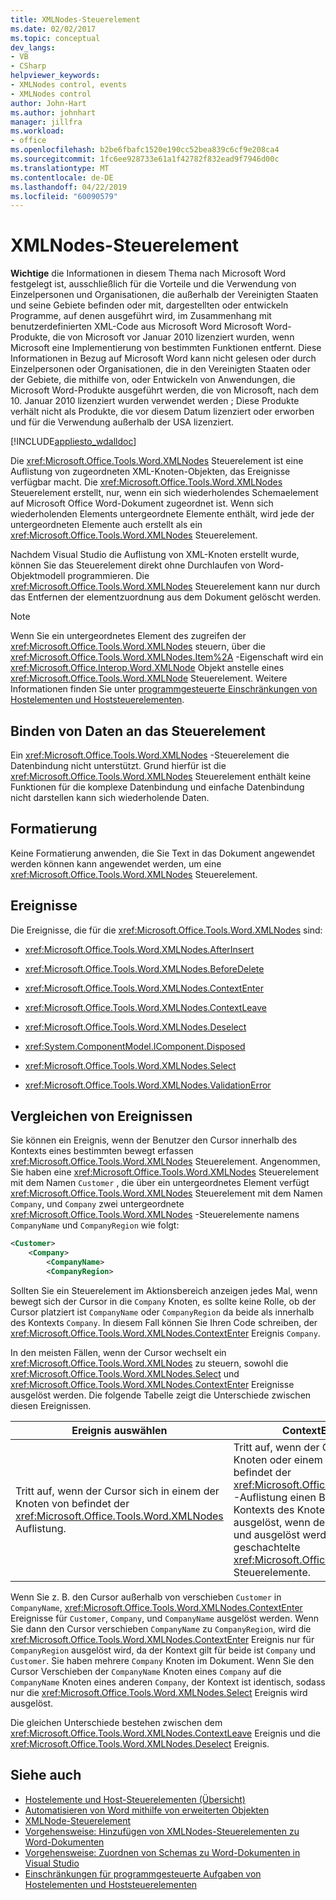 ```yaml
---
title: XMLNodes-Steuerelement
ms.date: 02/02/2017
ms.topic: conceptual
dev_langs:
- VB
- CSharp
helpviewer_keywords:
- XMLNodes control, events
- XMLNodes control
author: John-Hart
ms.author: johnhart
manager: jillfra
ms.workload:
- office
ms.openlocfilehash: b2be6fbafc1520e190cc52bea839c6cf9e208ca4
ms.sourcegitcommit: 1fc6ee928733e61a1f42782f832ead9f7946d00c
ms.translationtype: MT
ms.contentlocale: de-DE
ms.lasthandoff: 04/22/2019
ms.locfileid: "60090579"
---
```

# <a name="xmlnodes-control"></a>XMLNodes-Steuerelement
  **Wichtige** die Informationen in diesem Thema nach Microsoft Word festgelegt ist, ausschließlich für die Vorteile und die Verwendung von Einzelpersonen und Organisationen, die außerhalb der Vereinigten Staaten und seine Gebiete befinden oder mit, dargestellten oder entwickeln Programme, auf denen ausgeführt wird, im Zusammenhang mit benutzerdefinierten XML-Code aus Microsoft Word Microsoft Word-Produkte, die von Microsoft vor Januar 2010 lizenziert wurden, wenn Microsoft eine Implementierung von bestimmten Funktionen entfernt. Diese Informationen in Bezug auf Microsoft Word kann nicht gelesen oder durch Einzelpersonen oder Organisationen, die in den Vereinigten Staaten oder der Gebiete, die mithilfe von, oder Entwickeln von Anwendungen, die Microsoft Word-Produkte ausgeführt werden, die von Microsoft, nach dem 10. Januar 2010 lizenziert wurden verwendet werden ; Diese Produkte verhält nicht als Produkte, die vor diesem Datum lizenziert oder erworben und für die Verwendung außerhalb der USA lizenziert.

 [!INCLUDE[appliesto_wdalldoc](../vsto/includes/appliesto-wdalldoc-md.md)]

 Die <xref:Microsoft.Office.Tools.Word.XMLNodes> Steuerelement ist eine Auflistung von zugeordneten XML-Knoten-Objekten, das Ereignisse verfügbar macht. Die <xref:Microsoft.Office.Tools.Word.XMLNodes> Steuerelement erstellt, nur, wenn ein sich wiederholendes Schemaelement auf Microsoft Office Word-Dokument zugeordnet ist. Wenn sich wiederholenden Elements untergeordnete Elemente enthält, wird jede der untergeordneten Elemente auch erstellt als ein <xref:Microsoft.Office.Tools.Word.XMLNodes> Steuerelement.

 Nachdem Visual Studio die Auflistung von XML-Knoten erstellt wurde, können Sie das Steuerelement direkt ohne Durchlaufen von Word-Objektmodell programmieren. Die <xref:Microsoft.Office.Tools.Word.XMLNodes> Steuerelement kann nur durch das Entfernen der elementzuordnung aus dem Dokument gelöscht werden.

> [!NOTE]
>  Wenn Sie ein untergeordnetes Element des zugreifen der <xref:Microsoft.Office.Tools.Word.XMLNodes> steuern, über die <xref:Microsoft.Office.Tools.Word.XMLNodes.Item%2A> -Eigenschaft wird ein <xref:Microsoft.Office.Interop.Word.XMLNode> Objekt anstelle eines <xref:Microsoft.Office.Tools.Word.XMLNode> Steuerelement. Weitere Informationen finden Sie unter [programmgesteuerte Einschränkungen von Hostelementen und Hoststeuerelementen](../vsto/programmatic-limitations-of-host-items-and-host-controls.md).

## <a name="bind-data-to-the-control"></a>Binden von Daten an das Steuerelement
 Ein <xref:Microsoft.Office.Tools.Word.XMLNodes> -Steuerelement die Datenbindung nicht unterstützt. Grund hierfür ist die <xref:Microsoft.Office.Tools.Word.XMLNodes> Steuerelement enthält keine Funktionen für die komplexe Datenbindung und einfache Datenbindung nicht darstellen kann sich wiederholende Daten.

## <a name="formatting"></a>Formatierung
 Keine Formatierung anwenden, die Sie Text in das Dokument angewendet werden können kann angewendet werden, um eine <xref:Microsoft.Office.Tools.Word.XMLNodes> Steuerelement.

## <a name="events"></a>Ereignisse
 Die Ereignisse, die für die <xref:Microsoft.Office.Tools.Word.XMLNodes> sind:

- <xref:Microsoft.Office.Tools.Word.XMLNodes.AfterInsert>

- <xref:Microsoft.Office.Tools.Word.XMLNodes.BeforeDelete>

- <xref:Microsoft.Office.Tools.Word.XMLNodes.ContextEnter>

- <xref:Microsoft.Office.Tools.Word.XMLNodes.ContextLeave>

- <xref:Microsoft.Office.Tools.Word.XMLNodes.Deselect>

- <xref:System.ComponentModel.IComponent.Disposed>

- <xref:Microsoft.Office.Tools.Word.XMLNodes.Select>

- <xref:Microsoft.Office.Tools.Word.XMLNodes.ValidationError>

## <a name="compare-events"></a>Vergleichen von Ereignissen
 Sie können ein Ereignis, wenn der Benutzer den Cursor innerhalb des Kontexts eines bestimmten bewegt erfassen <xref:Microsoft.Office.Tools.Word.XMLNodes> Steuerelement. Angenommen, Sie haben eine <xref:Microsoft.Office.Tools.Word.XMLNodes> Steuerelement mit dem Namen `Customer` , die über ein untergeordnetes Element verfügt <xref:Microsoft.Office.Tools.Word.XMLNodes> Steuerelement mit dem Namen `Company`, und `Company` zwei untergeordnete <xref:Microsoft.Office.Tools.Word.XMLNodes> -Steuerelemente namens `CompanyName` und `CompanyRegion` wie folgt:

```xml
<Customer>
    <Company>
        <CompanyName>
        <CompanyRegion>
```

 Sollten Sie ein Steuerelement im Aktionsbereich anzeigen jedes Mal, wenn bewegt sich der Cursor in die `Company` Knoten, es sollte keine Rolle, ob der Cursor platziert ist `CompanyName` oder `CompanyRegion` da beide als innerhalb des Kontexts `Company`. In diesem Fall können Sie Ihren Code schreiben, der <xref:Microsoft.Office.Tools.Word.XMLNodes.ContextEnter> Ereignis `Company`.

 In den meisten Fällen, wenn der Cursor wechselt ein <xref:Microsoft.Office.Tools.Word.XMLNodes> zu steuern, sowohl die <xref:Microsoft.Office.Tools.Word.XMLNodes.Select> und <xref:Microsoft.Office.Tools.Word.XMLNodes.ContextEnter> Ereignisse ausgelöst werden. Die folgende Tabelle zeigt die Unterschiede zwischen diesen Ereignissen.

|Ereignis auswählen|ContextEnter-Ereignis|
|------------------|------------------------|
|Tritt auf, wenn der Cursor sich in einem der Knoten von befindet der <xref:Microsoft.Office.Tools.Word.XMLNodes> Auflistung.|Tritt auf, wenn der Cursor sich in einem Knoten oder einem Nachfolgerknoten befindet der <xref:Microsoft.Office.Tools.Word.XMLNodes> -Auflistung einen Bereich außerhalb des Kontexts des Knotens. Das heißt, es ist nur ausgelöst, wenn der Kontext geändert wird, und ausgelöst werden kann, für mehrere geschachtelte <xref:Microsoft.Office.Tools.Word.XMLNodes> Steuerelemente.|

 Wenn Sie z. B. den Cursor außerhalb von verschieben `Customer` in `CompanyName`, <xref:Microsoft.Office.Tools.Word.XMLNodes.ContextEnter> Ereignisse für `Customer`, `Company`, und `CompanyName` ausgelöst werden. Wenn Sie dann den Cursor verschieben `CompanyName` zu `CompanyRegion`, wird die <xref:Microsoft.Office.Tools.Word.XMLNodes.ContextEnter> Ereignis nur für `CompanyRegion` ausgelöst wird, da der Kontext gilt für beide ist `Company` und `Customer`. Sie haben mehrere `Company` Knoten im Dokument. Wenn Sie den Cursor Verschieben der `CompanyName` Knoten eines `Company` auf die `CompanyName` Knoten eines anderen `Company`, der Kontext ist identisch, sodass nur die <xref:Microsoft.Office.Tools.Word.XMLNodes.Select> Ereignis wird ausgelöst.

 Die gleichen Unterschiede bestehen zwischen dem <xref:Microsoft.Office.Tools.Word.XMLNodes.ContextLeave> Ereignis und die <xref:Microsoft.Office.Tools.Word.XMLNodes.Deselect> Ereignis.

## <a name="see-also"></a>Siehe auch
- [Hostelemente und Host-Steuerelementen (Übersicht)](../vsto/host-items-and-host-controls-overview.md)
- [Automatisieren von Word mithilfe von erweiterten Objekten](../vsto/automating-word-by-using-extended-objects.md)
- [XMLNode-Steuerelement](../vsto/xmlnode-control.md)
- [Vorgehensweise: Hinzufügen von XMLNodes-Steuerelementen zu Word-Dokumenten](../vsto/how-to-add-xmlnodes-controls-to-word-documents.md)
- [Vorgehensweise: Zuordnen von Schemas zu Word-Dokumenten in Visual Studio](../vsto/how-to-map-schemas-to-word-documents-inside-visual-studio.md)
- [Einschränkungen für programmgesteuerte Aufgaben von Hostelementen und Hoststeuerelementen](../vsto/programmatic-limitations-of-host-items-and-host-controls.md)
